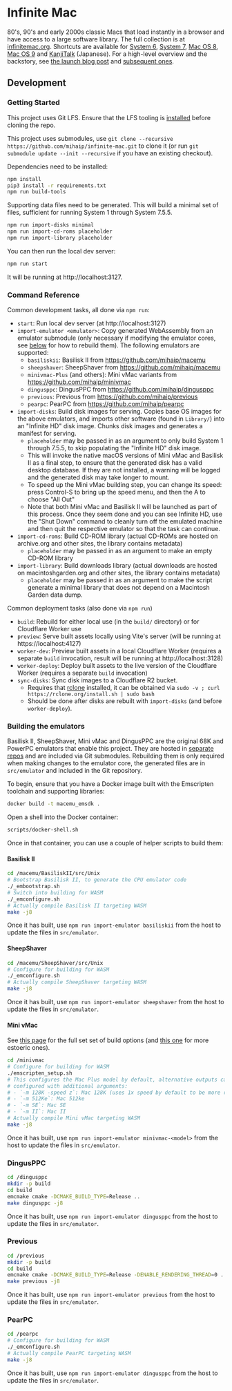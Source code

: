 # Infinite Mac

80's, 90's and early 2000s classic Macs that load instantly in a browser and have access to a large software library. The full collection is at [infinitemac.org](https://infinitemac.org). Shortcuts are available for [System 6](https://system6.app/), [System 7](https://system7.app/), [Mac OS 8](https://macos8.app/), [Mac OS 9](https://macos9.app/) and [KanjiTalk](https://kanjitalk7.app) (Japanese). For a high-level overview and the backstory, see [the launch blog post](https://blog.persistent.info/2022/03/blog-post.html) and [subsequent ones](https://blog.persistent.info/search/label/Infinite%20Mac).

## Development

### Getting Started

This project uses Git LFS. Ensure that the LFS tooling is [installed](https://docs.github.com/en/repositories/working-with-files/managing-large-files/installing-git-large-file-storage) before cloning the repo.

This project uses submodules, use `git clone --recursive https://github.com/mihaip/infinite-mac.git` to clone it (or run `git submodule update --init --recursive` if you have an existing checkout).

Dependencies need to be installed:

```sh
npm install
pip3 install -r requirements.txt
npm run build-tools
```

Supporting data files need to be generated. This will build a minimal set of files, sufficient for running System 1 through System 7.5.5.

```sh
npm run import-disks minimal
npm run import-cd-roms placeholder
npm run import-library placeholder
```

You can then run the local dev server:

```sh
npm run start
```

It will be running at http://localhost:3127.

### Command Reference

Common development tasks, all done via `npm run`:

-   `start`: Run local dev server (at http://localhost:3127)
-   `import-emulator <emulator>`: Copy generated WebAssembly from an emulator submodule (only necessary if modifying the emulator cores, see [below](#building-the-emulators) for how to rebuild them). The following emulators are supported:
    -   `basiliskii`: Basilisk II from https://github.com/mihaip/macemu
    -   `sheepshaver`: SheepShaver from https://github.com/mihaip/macemu
    -   `minivmac-Plus` (and others): Mini vMac variants from https://github.com/mihaip/minivmac
    -   `dingusppc`: DingusPPC from https://github.com/mihaip/dingusppc
    -   `previous`: Previous from https://github.com/mihaip/previous
    -   `pearpc`: PearPC from https://github.com/mihaip/pearpc
-   `import-disks`: Build disk images for serving. Copies base OS images for the above emulators, and imports other software (found in `Library/`) into an "Infinite HD" disk image. Chunks disk images and generates a manifest for serving.
    -   `placeholder` may be passed in as an argument to only build System 1 through 7.5.5, to skip populating the "Infinite HD" disk image.
    -   This will invoke the native macOS versions of Mini vMac and Basilisk II as a final step, to ensure that the generated disk has a valid desktop database. If they are not installed, a warning will be logged and the generated disk may take longer to mount.
    -   To speed up the Mini vMac building step, you can change its speed: press Control-S to bring up the speed menu, and then the A to choose "All Out"
    -   Note that both Mini vMac and Basilisk II will be launched as part of this process. Once they seem done and you can see Infinite HD, use the "Shut Down" command to cleanly turn off the emulated machine and then quit the respective emulator so that the task can continue.
-   `import-cd-roms`: Build CD-ROM library (actual CD-ROMs are hosted on archive.org and other sites, the library contains metadata)
    -   `placeholder` may be passed in as an argument to make an empty CD-ROM library
-   `import-library`: Build downloads library (actual downloads are hosted on macintoshgarden.org and other sites, the library contains metadata)
    -   `placeholder` may be passed in as an argument to make the script generate a minimal library that does not depend on a Macintosh Garden data dump.

Common deployment tasks (also done via `npm run`)

-   `build`: Rebuild for either local use (in the `build/` directory) or for Cloudflare Worker use
-   `preview`: Serve built assets locally using Vite's server (will be running at https://localhost:4127)
-   `worker-dev`: Preview built assets in a local Cloudflare Worker (requires a separate `build` invocation, result will be running at http://localhost:3128)
-   `worker-deploy`: Deploy built assets to the live version of the Cloudflare Worker (requires a separate `build` invocation)
-   `sync-disks`: Sync disk images to a Cloudflare R2 bucket.
    -   Requires that [rclone](https://rclone.org/) installed, it can be obtained via `sudo -v ; curl https://rclone.org/install.sh | sudo bash`
    -   Should be done after disks are rebuilt with `import-disks` (and before `worker-deploy`).

### Building the emulators

Basilisk II, SheepShaver, Mini vMac and DingusPPC are the original 68K and PowerPC emulators that enable this project. They are hosted in [separate](https://github.com/mihaip/minivmac/) [repos](https://github.com/mihaip/macemu/) and are included via Git submodules. Rebuilding them is only required when making changes to the emulator core, the generated files are in `src/emulator` and included in the Git repository.

To begin, ensure that you have a Docker image built with the Emscripten toolchain and supporting libraries:

```sh
docker build -t macemu_emsdk .
```

Open a shell into the Docker container:

```sh
scripts/docker-shell.sh
```

Once in that container, you can use a couple of helper scripts to build them:

#### Basilisk II

```sh
cd /macemu/BasiliskII/src/Unix
# Bootstrap Basilisk II, to generate the CPU emulator code
./_embootstrap.sh
# Switch into building for WASM
./_emconfigure.sh
# Actually compile Basilisk II targeting WASM
make -j8
```

Once it has built, use `npm run import-emulator basiliskii` from the host to update the files in `src/emulator`.

#### SheepShaver

```sh
cd /macemu/SheepShaver/src/Unix
# Configure for building for WASM
./_emconfigure.sh
# Actually compile SheepShaver targeting WASM
make -j8
```

Once it has built, use `npm run import-emulator sheepshaver` from the host to update the files in `src/emulator`.

#### Mini vMac

See [this page](https://www.gryphel.com/c/minivmac/options.html) for the full set set of build options (and [this one](https://www.gryphel.com/c/minivmac/develop.html) for more estoeric ones).

```sh
cd /minivmac
# Configure for building for WASM
./emscripten_setup.sh
# This configures the Mac Plus model by default, alternative outputs can be
# configured with additional arguments:
# - `-m 128K -speed z`: Mac 128K (uses 1x speed by default to be more realistic)
# - `-m 512Ke`: Mac 512ke
# - `-m SE`: Mac SE
# - `-m II`: Mac II
# Actually compile Mini vMac targeting WASM
make -j8
```

Once it has built, use `npm run import-emulator minivmac-<model>` from the host to update the files in `src/emulator`.

### DingusPPC

```sh
cd /dingusppc
mkdir -p build
cd build
emcmake cmake -DCMAKE_BUILD_TYPE=Release ..
make dingusppc -j8
```

Once it has built, use `npm run import-emulator dingusppc` from the host to update the files in `src/emulator`.

### Previous

```sh
cd /previous
mkdir -p build
cd build
emcmake cmake -DCMAKE_BUILD_TYPE=Release -DENABLE_RENDERING_THREAD=0 ..
make previous -j8
```

Once it has built, use `npm run import-emulator previous` from the host to update the files in `src/emulator`.

### PearPC

```sh
cd /pearpc
# Configure for building for WASM
./_emconfigure.sh
# Actually compile PearPC targeting WASM
make -j8
```

Once it has built, use `npm run import-emulator dingusppc` from the host to update the files in `src/emulator`.
